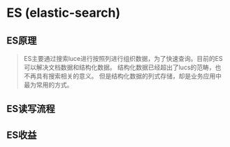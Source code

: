 # ES (elastic-search)
## ES原理
> ES主要通过搜索luce进行按照列进行组织数据，为了快速查询。目前的ES可以解决文档数据和结构化数据。 结构化数据已经超出了lucs的范畴，也不再具有搜索相关的意义。
但是结构化数据的列式存储，却是业务应用中最为常用的方式。

## ES读写流程

## ES收益
